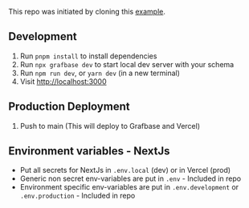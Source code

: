 This repo was initiated by cloning this [example](https://github.com/grafbase/grafbase/tree/main/examples/nextjs-clerk).

## Development

1. Run `pnpm install` to install dependencies
2. Run `npx grafbase dev` to start local dev server with your schema
3. Run `npm run dev`, or `yarn dev` (in a new terminal)
4. Visit [http://localhost:3000](http://localhost:3000)

## Production Deployment

1. Push to main (This will deploy to Grafbase and Vercel)

## Environment variables - NextJs

- Put all secrets for NextJs in `.env.local` (dev) or in Vercel (prod)
- Generic non secret env-variables are put in `.env` - Included in repo
- Environment specific env-variables are put in `.env.development` or `.env.production` - Included in repo
